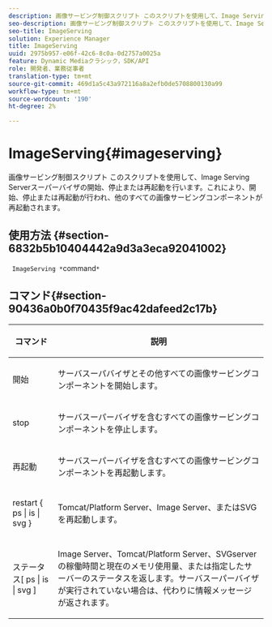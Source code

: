 ```yaml
---
description: 画像サービング制御スクリプト このスクリプトを使用して、Image Serving Serverスーパーバイザの開始、停止または再起動を行います。これにより、開始、停止または再起動が行われ、他のすべての画像サービングコンポーネントが再起動されます。
seo-description: 画像サービング制御スクリプト このスクリプトを使用して、Image Serving Serverスーパーバイザの開始、停止または再起動を行います。これにより、開始、停止または再起動が行われ、他のすべての画像サービングコンポーネントが再起動されます。
seo-title: ImageServing
solution: Experience Manager
title: ImageServing
uuid: 2975b957-e06f-42c6-8c0a-0d2757a0025a
feature: Dynamic Mediaクラシック，SDK/API
role: 開発者、業務従事者
translation-type: tm+mt
source-git-commit: 469d1a5c43a972116a8a2efb0de5708800130a99
workflow-type: tm+mt
source-wordcount: '190'
ht-degree: 2%

---
```



# ImageServing{#imageserving}

画像サービング制御スクリプト このスクリプトを使用して、Image Serving Serverスーパーバイザの開始、停止または再起動を行います。これにより、開始、停止または再起動が行われ、他のすべての画像サービングコンポーネントが再起動されます。

## 使用方法 {#section-6832b5b10404442a9d3a3eca92041002}

` ImageServing *`command`*`

## コマンド{#section-90436a0b0f70435f9ac42dafeed2c17b}

<table id="table_692C6A043F9747C88929FF20373EC88C"> 
 <thead> 
  <tr> 
   <th colname="col1" class="entry"> <p>コマンド </p> </th> 
   <th colname="col2" class="entry"> <p>説明 </p> </th> 
  </tr> 
 </thead>
 <tbody> 
  <tr> 
   <td colname="col1"> <p> <span class="codeph"> 開始 </span> </p> </td> 
   <td colname="col2"> <p> サーバスーパバイザとその他すべての画像サービングコンポーネントを開始します。 </p> </td> 
  </tr> 
  <tr> 
   <td colname="col1"> <p> <span class="codeph"> stop  </span> </p> </td> 
   <td colname="col2"> <p> サーバスーパーバイザを含むすべての画像サービングコンポーネントを停止します。 </p> </td> 
  </tr> 
  <tr> 
   <td colname="col1"> <p> <span class="codeph"> 再起動 </span> </p> </td> 
   <td colname="col2"> <p>サーバスーパーバイザを含むすべての画像サービングコンポーネントを再起動します。 </p> </td> 
  </tr> 
  <tr> 
   <td colname="col1"> <p> <span class="codeph"> restart { ps | is | svg }  </span> </p> </td> 
   <td colname="col2"> <p> Tomcat/Platform Server、Image Server、またはSVGを再起動します。 </p> </td> 
  </tr> 
  <tr> 
   <td colname="col1"> <p> <span class="codeph"> ステータス[ ps | is | svg ]  </span> </p> </td> 
   <td colname="col2"> <p>Image Server、Tomcat/Platform Server、SVGserverの稼働時間と現在のメモリ使用量、または指定したサーバーのステータスを返します。サーバスーパーバイザが実行されていない場合は、代わりに情報メッセージが返されます。 </p> </td> 
  </tr> 
 </tbody> 
</table>

